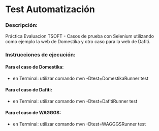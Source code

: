 # Test Automatización

### Descripción:
 Práctica Evaluacion TSOFT - Casos de prueba con Selenium utilizando como ejemplo la web de Domestika y otro caso para la web de Dafiti.

### Instrucciones de ejecución:

#### Para el caso de Domestika:
- en Terminal: utilizar comando mvn -Dtest=DomestikaRunner test

#### Para el caso de Dafiti:
- en Terminal: utilizar comando mvn -Dtest=DafitiRunner test

#### Para el caso de WAGGGS:
- en Terminal: utilizar comando mvn -Dtest=WAGGGSRunner test

